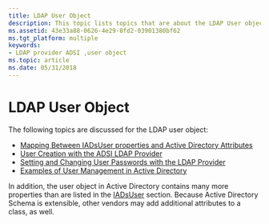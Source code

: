 ```yaml
---
title: LDAP User Object
description: This topic lists topics that are about the LDAP User object.
ms.assetid: 43e33a88-0626-4e29-8fd2-03901380bf62
ms.tgt_platform: multiple
keywords:
- LDAP provider ADSI ,user object
ms.topic: article
ms.date: 05/31/2018
---
```


# LDAP User Object

The following topics are discussed for the LDAP user object:

-   [Mapping Between IADsUser properties and Active Directory Attributes](mapping-between-iadsuser-properties-and-active-directory-attributes.md)
-   [User Creation with the ADSI LDAP Provider](user-creation-with-the-adsi-ldap-provider.md)
-   [Setting and Changing User Passwords with the LDAP Provider](setting-user-passwords-for-ldap-providers.md)
-   [Examples of User Management in Active Directory](examples-of-user-management-in-active-directory.md)

In addition, the user object in Active Directory contains many more properties than are listed in the [IADsUser](iadsuser-property-methods.md) section. Because Active Directory Schema is extensible, other vendors may add additional attributes to a class, as well.

 

 





